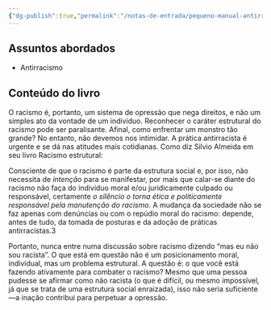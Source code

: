 ```yaml
---
{"dg-publish":true,"permalink":"/notas-de-entrada/pequeno-manual-antirracista/","tags":["livro📚"],"updated":"2024-03-27T17:43:42.122-03:00"}
---
```



## Assuntos abordados

- Antirracismo

## Conteúdo do livro

O racismo é, portanto, um sistema de opressão que nega direitos, e não um simples ato da vontade de um indivíduo. Reconhecer o caráter estrutural do racismo pode ser paralisante. Afinal, como enfrentar um monstro tão grande? No entanto, não devemos nos intimidar. A prática antirracista é urgente e se dá nas atitudes mais cotidianas. Como diz Silvio Almeida em seu livro Racismo estrutural:

Consciente de que o racismo é parte da estrutura social e, por isso, não necessita de _intenção_ para se manifestar, por mais que calar-se diante do racismo não faça do indivíduo moral e/ou juridicamente culpado ou responsável, certamente _o silêncio o torna ética e politicamente responsável pela manutenção do racismo_. A mudança da sociedade não se faz apenas com denúncias ou com o repúdio moral do racismo: depende, antes de tudo, da tomada de posturas e da adoção de práticas antirracistas.3

Portanto, nunca entre numa discussão sobre racismo dizendo “mas eu não sou racista”. O que está em questão não é um posicionamento moral, individual, mas um problema estrutural. A questão é: o que você está fazendo ativamente para combater o racismo? Mesmo que uma pessoa pudesse se afirmar como não racista (o que é difícil, ou mesmo impossível, já que se trata de uma estrutura social enraizada), isso não seria suficiente—a inação contribui para perpetuar a opressão.